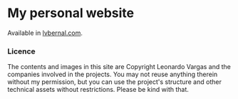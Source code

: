 # My personal website

Available in [lvbernal.com](https://lvbernal.com).

### Licence

The contents and images in this site are Copyright Leonardo Vargas and the companies involved in the projects. You may not reuse anything therein without my permission, but you can use the project's structure and other technical assets without restrictions. Please be kind with that.
